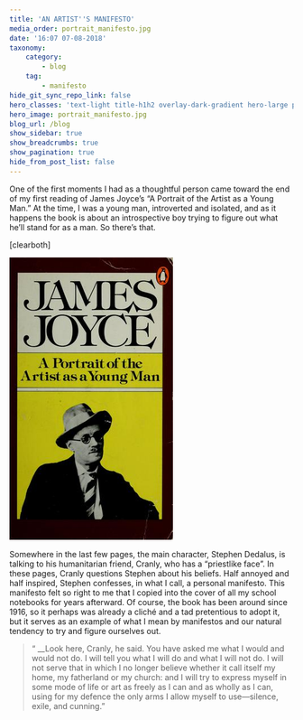 ```yaml
---
title: 'AN ARTIST''S MANIFESTO'
media_order: portrait_manifesto.jpg
date: '16:07 07-08-2018'
taxonomy:
    category:
        - blog
    tag:
        - manifesto
hide_git_sync_repo_link: false
hero_classes: 'text-light title-h1h2 overlay-dark-gradient hero-large parallax'
hero_image: portrait_manifesto.jpg
blog_url: /blog
show_sidebar: true
show_breadcrumbs: true
show_pagination: true
hide_from_post_list: false
---
```


One of the first moments I had as a thoughtful person came toward the end of my first reading of James Joyce’s “A Portrait of the Artist as a Young Man.” At the time, I was a young man, introverted and isolated, and as it happens the book is about an introspective boy trying to figure out what he’ll stand for as a man. So there’s that.

[clearboth]

![Book Cover](portrait_manifesto.jpg?resize=550,425&classes=right)

Somewhere in the last few pages, the main character, Stephen Dedalus, is talking to his humanitarian friend, Cranly, who has a “priestlike face”. In these pages, Cranly questions Stephen about his beliefs. Half annoyed and half inspired, Stephen confesses, in what I call, a personal manifesto. This manifesto felt so right to me that I copied into the cover of all my school notebooks for years afterward. Of course, the book has been around since 1916, so it perhaps was already a cliché and a tad pretentious to adopt it, but it serves as an example of what I mean by manifestos and our natural tendency to try and figure ourselves out.

>“ __Look here, Cranly, he said. You have asked me what I would and would not do. I will tell you what I will do and what I will not do. I will not serve that in which I no longer believe whether it call itself my home, my fatherland or my church: and I will try to express myself in some mode of life or art as freely as I can and as wholly as I can, using for my defence the only arms I allow myself to use—silence, exile, and cunning.”